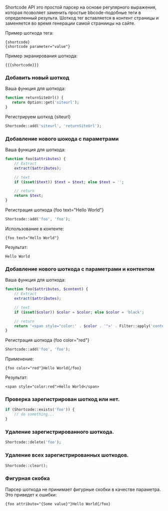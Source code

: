 Shortcode API это простой парсер на основе регулярного выражения, которая позволяет заменить простые bbcode-подобные теги в определенный результа. Шоткод тег вставляется в контент страницы и заменяется во время генерации самой страниицы на сайте.

Пример шоткода тега:

```
{shortcode}
{shortcode parameter="value"}
```

Пример экранирования шоткода:

```
{{{shortcode}}}
```


### Добавить новый шоткод

Ваша функция для шоткода:

```php
function returnSiteUrl() {
   return Option::get('siteurl');
}
```

Регистрируем шоткод {siteurl}

```php
Shortcode::add('siteurl', 'returnSiteUrl');
```


### Добавление нового шокода с параметрами

Ваша функция для шоткода:

```php
function foo($attributes) {
    // Extract
    extract($attributes);

    // text
    if (isset($text)) $text = $text; else $text = '';

    // return
    return $text;
}
```



Регистрация шоткода {foo text="Hello World"}

```php
Shortcode::add('foo', 'foo');
```

Использование в контенте:

```
{foo text="Hello World"}
```

Результат:

```
Hello World
```



### Добавление нового шоткода с параметрами и контентом

Ваша функция для шоткода:

```php
function foo($attributes, $content) {
    // Extract
    extract($attributes);

    // text
    if (isset($color)) $color = $color; else $color = 'black';

    // return
    return '<span style="color:' . $color . '">' . Filter::apply('content', $content) . '</span>';
}

```

Регистрация шоткода {foo color="red"}

```php
Shortcode::add('foo', 'foo');
```

Применение:

```
{foo color="red"}Hello World{/foo}
```


Результат:

```
<span style="color:red">Hello World</span>
```


### Проверка зарегистрирован шоткод или нет.

```php
if (Shortcode::exists('foo')) {
    // do something...
}
```


### Удаление зарегистрированного шоткода.

```php
Shortcode::delete('foo');
```


### Удаление всех зарегистрированных шоткодов.

```php
Shortcode::clear();
```


### Фигурная скобка

Парсер шоткода не принимает фигурные скобки в качестве параметра. Это приведет к ошибки:

```
{foo attribute="{Some value}"}Hello World{/foo}
```
